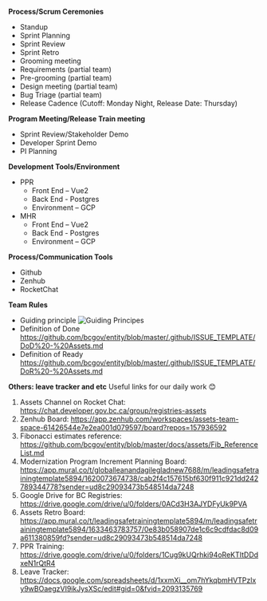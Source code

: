 **Process/Scrum Ceremonies**
- Standup
- Sprint Planning 
- Sprint Review
- Sprint Retro
- Grooming meeting 
- Requirements (partial team)
- Pre-grooming (partial team)
- Design meeting (partial team)
- Bug Triage (partial team)
- Release Cadence (Cutoff: Monday Night, Release Date: Thursday)

**Program Meeting/Release Train meeting**
- Sprint Review/Stakeholder Demo
- Developer Sprint Demo
- PI Planning

**Development Tools/Environment**
- PPR
  - Front End – Vue2
  - Back End - Postgres
  - Environment – GCP
- MHR
  - Front End – Vue2
  - Back End - Postgres
  - Environment – GCP

**Process/Communication Tools**
- Github
- Zenhub
- RocketChat

**Team Rules**
- Guiding principle
![Guiding Principes](https://user-images.githubusercontent.com/87034722/175352324-856a2a4d-3471-433a-835e-e224f442c187.png)
- Definition of Done
https://github.com/bcgov/entity/blob/master/.github/ISSUE_TEMPLATE/DoD%20-%20Assets.md
- Definition of Ready
https://github.com/bcgov/entity/blob/master/.github/ISSUE_TEMPLATE/DoR%20-%20Assets.md

**Others: leave tracker and etc**
Useful links for our daily work 😊
1.	Assets Channel on Rocket Chat: https://chat.developer.gov.bc.ca/group/registries-assets   
2.	Zenhub Board: https://app.zenhub.com/workspaces/assets-team-space-61426544e7e2ea001d079597/board?repos=157936592 
3.	Fibonacci estimates reference: https://github.com/bcgov/entity/blob/master/docs/assets/Fib_ReferenceList.md 
4.	Modernization Program Increment Planning Board:  https://app.mural.co/t/globalleanandagilegladnew7688/m/leadingsafetrainingtemplate5894/1620073674738/cab2f4c157615bf630f911c921dd242789344778?sender=ud8c29093473b548514da7248 
5.	Google Drive for BC Registries: https://drive.google.com/drive/u/0/folders/0ACd3H3AJYDFyUk9PVA
6.	Assets Retro Board: https://app.mural.co/t/leadingsafetrainingtemplate5894/m/leadingsafetrainingtemplate5894/1633463783757/0e83b058907de1c6c9cdfdac8d09a611380859fd?sender=ud8c29093473b548514da7248  
7.	PPR Training: https://drive.google.com/drive/u/0/folders/1Cug9kUQrhki94oReKTItDDdxeN1rQtR4 
8.	Leave Tracker: https://docs.google.com/spreadsheets/d/1xxmXi__om7hYkqbmHVTPzlxy9wBOaegzVI9ikJysXSc/edit#gid=0&fvid=2093135769 

